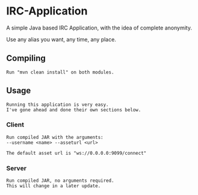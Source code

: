 # IRC-Application
A simple Java based IRC Application, with the idea of complete anonymity.

Use any alias you want, any time, any place.

## Compiling
    Run "mvn clean install" on both modules.

## Usage
    Running this application is very easy.
    I've gone ahead and done their own sections below.

### Client
    Run compiled JAR with the arguments:
    --username <name> --asseturl <url> 
    
    The default asset url is "ws://0.0.0.0:9099/connect"

### Server
    Run compiled JAR, no arguments required.
    This will change in a later update.